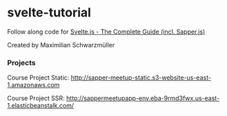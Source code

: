 # svelte-tutorial

Follow along code for [Svelte.js - The Complete Guide (incl. Sapper.js)](https://www.udemy.com/course/sveltejs-the-complete-guide/)

Created by Maximilian Schwarzmüller

### Projects

Course Project Static: http://sapper-meetup-static.s3-website-us-east-1.amazonaws.com

Course Project SSR: http://sappermeetupapp-env.eba-9rmd3fwx.us-east-1.elasticbeanstalk.com/
